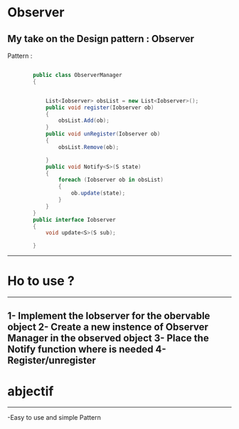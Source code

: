 # Observer
My take on the Design pattern : Observer
------------------------------------------
Pattern : 
```c#

        public class ObserverManager
        {


            List<Iobserver> obsList = new List<Iobserver>();
            public void register(Iobserver ob)
            {
                obsList.Add(ob);
            }
            public void unRegister(Iobserver ob)
            {
                obsList.Remove(ob);

            }
            public void Notify<S>(S state)
            {
                foreach (Iobserver ob in obsList)
                {
                    ob.update(state);
                }
            }
        }
        public interface Iobserver
        {
            void update<S>(S sub);

        }
```
------------------------------------------------------
# Ho to use ?
------------------------------------------------------
1- Implement the Iobserver for the obervable object
2- Create a new instence of Observer Manager in the observed object
3- Place the Notify function where is needed
4-Register/unregister 
------------------------------------------------------
# abjectif 
------------------------------------------------------
-Easy to use and simple Pattern

  
